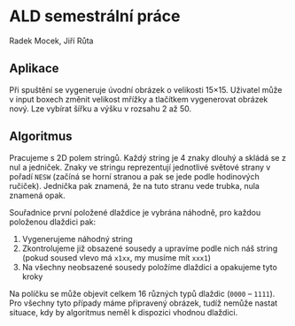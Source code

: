 # ALD semestrální práce

Radek Mocek, Jiří Růta

## Aplikace

Při spuštění se vygeneruje úvodní obrázek o velikosti 15×15. Uživatel může v input boxech změnit velikost mřížky a tlačítkem vygenerovat obrázek nový. Lze vybírat šířku a výšku v rozsahu 2 až 50.

## Algoritmus

Pracujeme s 2D polem stringů. Každý string je 4 znaky dlouhý a skládá se z nul a jedniček. Znaky ve stringu reprezentují jednotlivé světové strany v pořadí `NESW` (začíná se horní stranou a pak se jede podle hodinových ručiček). Jednička pak znamená, že na tuto stranu vede trubka, nula znamená opak.

Souřadnice první položené dlaždice je vybrána náhodně, pro každou položenou dlaždici pak:

1. Vygenerujeme náhodný string
2. Zkontrolujeme již obsazené sousedy a upravíme podle nich náš string (pokud soused vlevo má `x1xx`, my musíme mít `xxx1`)
3. Na všechny neobsazené sousedy položíme dlaždici a opakujeme tyto kroky

Na políčku se může objevit celkem 16 různých typů dlaždic (`0000` – `1111`). Pro všechny tyto případy máme připravený obrázek, tudíž nemůže nastat situace, kdy by algoritmus neměl k dispozici vhodnou dlaždici.
